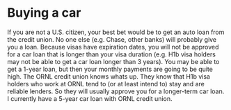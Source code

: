 # Buying a car

If you are not a U.S. citizen, your best bet would be to get an auto loan from the credit union. No one else (e.g. Chase, other banks) will probably give you a loan. Because visas have expiration dates, you will not be approved for a car loan that is longer than your visa duration (e.g. H1b visa holders may not be able to get a car loan longer than 3 years). You may be able to get a 1-year loan, but then your monthly payments are going to be quite high. The ORNL credit union knows whats up. They know that H1b visa holders who work at ORNL tend to (or at least intend to) stay and are reliable lenders. So they will usually approve you for a longer-term car loan. I currently have a 5-year car loan with ORNL credit union.